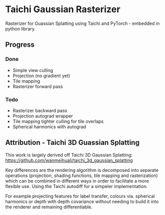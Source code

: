 # Taichi Gaussian Rasterizer

Rasterizer for Guassian Splatting using Taichi and PyTorch - embedded in python library. 

## Progress

### Done
* Simple view culling 
* Projection (no gradient yet)
* Tile mapping 
* Rasterizer forward pass


### Todo
* Rasterizer backward pass
* Projection autograd wrapper
* Tile mapping tighter culling for tile overlaps
* Spherical harmonics with autograd


## Attribution - Taichi 3D Guassian Splatting

This work is largely derived off Taichi 3D Gaussian Splatting: https://github.com/wanmeihuali/taichi_3d_gaussian_splatting

Key differences are the rendering algorithm is decomposed into separate operations (projection, shading functions, tile mapping and rasterization) which can be combined in different ways in order to facilitate a more flexible use. Using the Taichi autodiff for a simpeler implementation. 

For example projecting features for label transfer, colours via. spherical harmonics or depth with depth covariance without needing to build it into the renderer and remaining differentiable.
